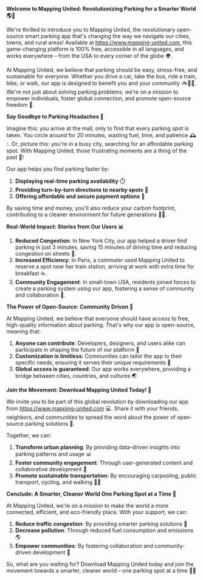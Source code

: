 **Welcome to Mapping United: Revolutionizing Parking for a Smarter World 🌎💨**

We're thrilled to introduce you to Mapping United, the revolutionary open-source smart parking app that's changing the way we navigate our cities, towns, and rural areas! Available at https://www.mapping-united.com, this game-changing platform is 100% free, accessible in all languages, and works everywhere – from the USA to every corner of the globe 🌍.

At Mapping United, we believe that parking should be easy, stress-free, and sustainable for everyone. Whether you drive a car, take the bus, ride a train, bike, or walk, our app is designed to benefit you and your community 🚲💺🚂. We're not just about solving parking problems; we're on a mission to empower individuals, foster global connection, and promote open-source freedom 💪.

**Say Goodbye to Parking Headaches 👋**

Imagine this: you arrive at the mall, only to find that every parking spot is taken. You circle around for 20 minutes, wasting fuel, time, and patience 🕰️💧. Or, picture this: you're in a busy city, searching for an affordable parking spot. With Mapping United, those frustrating moments are a thing of the past 🔮!

Our app helps you find parking faster by:

1. **Displaying real-time parking availability** ⏱️
2. **Providing turn-by-turn directions to nearby spots** 📍
3. **Offering affordable and secure payment options** 💸

By saving time and money, you'll also reduce your carbon footprint, contributing to a cleaner environment for future generations 🌿💚.

**Real-World Impact: Stories from Our Users 📊**

1. **Reduced Congestion**: In New York City, our app helped a driver find parking in just 3 minutes, saving 15 minutes of driving time and reducing congestion on streets 🗽️.
2. **Increased Efficiency**: In Paris, a commuter used Mapping United to reserve a spot near her train station, arriving at work with extra time for breakfast ☕️.
3. **Community Engagement**: In small-town USA, residents joined forces to create a parking system using our app, fostering a sense of community and collaboration 👫.

**The Power of Open-Source: Community Driven 🌟**

At Mapping United, we believe that everyone should have access to free, high-quality information about parking. That's why our app is open-source, meaning that:

1. **Anyone can contribute**: Developers, designers, and users alike can participate in shaping the future of our platform 🤝
2. **Customization is limitless**: Communities can tailor the app to their specific needs, ensuring it serves their unique requirements 🌈
3. **Global access is guaranteed**: Our app works everywhere, providing a bridge between cities, countries, and cultures 🌏

**Join the Movement: Download Mapping United Today! 📱**

We invite you to be part of this global revolution by downloading our app from https://www.mapping-united.com 💻. Share it with your friends, neighbors, and communities to spread the word about the power of open-source parking solutions 🤩.

Together, we can:

1. **Transform urban planning**: By providing data-driven insights into parking patterns and usage 📊
2. **Foster community engagement**: Through user-generated content and collaborative development 👫
3. **Promote sustainable transportation**: By encouraging carpooling, public transport, cycling, and walking 🚴‍♀️

**Conclude: A Smarter, Cleaner World One Parking Spot at a Time 🌈**

At Mapping United, we're on a mission to make the world a more connected, efficient, and eco-friendly place. With your support, we can:

1. **Reduce traffic congestion**: By providing smarter parking solutions 🚗
2. **Decrease pollution**: Through reduced fuel consumption and emissions 🌎
3. **Empower communities**: By fostering collaboration and community-driven development 👫

So, what are you waiting for? Download Mapping United today and join the movement towards a smarter, cleaner world – one parking spot at a time 💪🌈